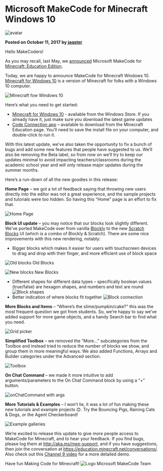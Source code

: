# Microsoft MakeCode for Minecraft Windows 10
![avatar](/static/blog/minecraft/avatar.png)

**Posted on October 11, 2017 by [jaqster](https://github.com/jaqster)**

Hello MakeCoders!

As you may recall, last May, we [announced](https://makecode.com/blog/minecraft-code-builder) Microsoft MakeCode for [Minecraft: Education Edition](https://education.minecraft.net).

Today, we are happy to announce MakeCode for Minecraft Windows 10. [Minecraft for Windows 10](https://www.microsoft.com/en-us/store/p/minecraft-for-windows-10/9nblggh2jhxj) is a version of Minecraft for folks with a Windows 10 computer.

![Minecraft fow Windows 10](/static/blog/minecraft/minecraft-windows-10.png)

Here’s what you need to get started:

* [Minecraft for Windows 10](https://www.microsoft.com/en-us/store/p/minecraft-for-windows-10/9nblggh2jhxj) - available from the Windows Store.  If you already have it, just make sure you download the latest game updates
* [Code Connection app](https://education.minecraft.net/get-started/download/) – available to download from the Minecraft Education page.  You’ll need to save the install file on your computer, and double-click to run it.

With this latest update, we’ve also taken the opportunity to fix a bunch of bugs and add some new features that people have suggested to us.  We’ll also be removing the Beta label, so from now on we’ll try to keep our updates minimal to avoid impacting teachers/classrooms during the academic school year and will only release major updates during the summer months.  

Here’s a run-down of all the new goodies in this release:

**Home Page** – we got a lot of feedback saying that throwing new users directly into the editor was not a great experience, and the sample projects and tutorials were too hidden.  So having this “Home” page is an effort to fix that.

![Home Page](/static/blog/minecraft/home-page.png)

**Block UI update** – you may notice that our blocks look slightly different.  We’ve ported MakeCode over from vanilla [Blockly](https://developers.google.com/blockly/) to the new [Scratch Blocks](https://github.com/llk/scratch-blocks) UI (which is a combo of Blockly & Scratch).  There are some nice improvements with this new rendering, notably:

* Bigger blocks which makes it easier for users with touchscreen devices to drag and drop with their finger, and more efficient use of block space

![Old blocks](/static/blog/minecraft/old-blocks.png)
Old Blocks

![New blocks](/static/blog/minecraft/new-blocks.png)
New Blocks

* Different shapes for different data types – specifically boolean values (true/false) are hexagon shapes, and numbers and text are round
![Block shapes](/static/blog/minecraft/block-shapes.png)
* Better indication of where blocks fit together
![Block connection](/static/blog/minecraft/block-connection.png)
 
**More Blocks and Items** – “Where’s the slime/pumpkin/cake?” this was the most frequent question we got from students.  So, we’re happy to say we’ve added support for more game objects, and a handy Search bar to find what you need.

![Grid picker](/static/blog/minecraft/grid-picker.png)

**Simplified Toolbox** – we removed the “More…” subcategories from the Toolbox and instead tried to reduce the number of blocks we show, and group them in more meaningful ways.  We also added Functions, Arrays and Builder categories under the Advanced section.

![Toolbox](/static/blog/minecraft/toolbox.png) 

**On Chat Command** – we made it more intuitive to add arguments/parameters to the On Chat Command block by using a “+” button.

![onChatCommand with args](/static/blog/minecraft/on-chat-cmd-args.png) 

**More Tutorials & Examples** – I won’t lie, it was a lot of fun making these new tutorials and example projects 😊.  Try the Bouncing Pigs, Raining Cats & Dogs, or the Agent Checkerboard!

![Example galleries](/static/blog/minecraft/examples.png)

We’re excited to release this update to give more people access to MakeCode for Minecraft, and to hear your feedback.  If you find bugs, please log them at http://aka.ms/mee-support, and if you have suggestions, then join the conversation at https://education.minecraft.net/conversations/.  Also check out this [Channel 9 video](https://channel9.msdn.com/Blogs/Seth-Juarez/Announcing-Microsoft-MakeCode-for-Minecraft-Windows-10) for a more detailed demo.

Have fun Making Code for Minecraft!
![Logo](/static/blog/minecraft/logo.png)
Microsoft MakeCode Team
